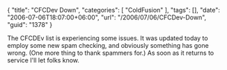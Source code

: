{
	"title": "CFCDev Down",
	"categories": [
		"ColdFusion"
	],
	"tags": [],
	"date": "2006-07-06T18:07:00+06:00",
	"url": "/2006/07/06/CFCDev-Down",
	"guid": "1378"
}

The CFCDEv list is experiencing some issues. It was updated today to employ some new spam checking, and obviously something has gone wrong. (One more thing to thank spammers for.) As soon as it returns to service I'll let folks know.